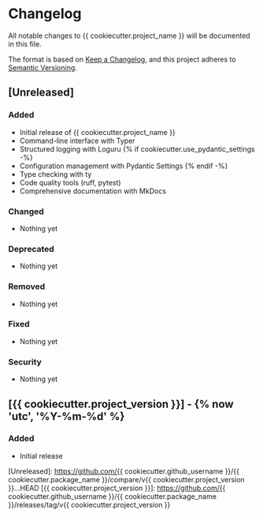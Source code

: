 # Changelog

All notable changes to {{ cookiecutter.project_name }} will be documented in this file.

The format is based on [Keep a Changelog](https://keepachangelog.com/en/1.0.0/),
and this project adheres to [Semantic Versioning](https://semver.org/spec/v2.0.0.html).

## [Unreleased]

### Added
- Initial release of {{ cookiecutter.project_name }}
- Command-line interface with Typer
- Structured logging with Loguru
{% if cookiecutter.use_pydantic_settings -%}
- Configuration management with Pydantic Settings
{% endif -%}
- Type checking with ty
- Code quality tools (ruff, pytest)
- Comprehensive documentation with MkDocs

### Changed
- Nothing yet

### Deprecated
- Nothing yet

### Removed
- Nothing yet

### Fixed
- Nothing yet

### Security
- Nothing yet

## [{{ cookiecutter.project_version }}] - {% now 'utc', '%Y-%m-%d' %}

### Added
- Initial release

[Unreleased]: https://github.com/{{ cookiecutter.github_username }}/{{ cookiecutter.package_name }}/compare/v{{ cookiecutter.project_version }}...HEAD
[{{ cookiecutter.project_version }}]: https://github.com/{{ cookiecutter.github_username }}/{{ cookiecutter.package_name }}/releases/tag/v{{ cookiecutter.project_version }}